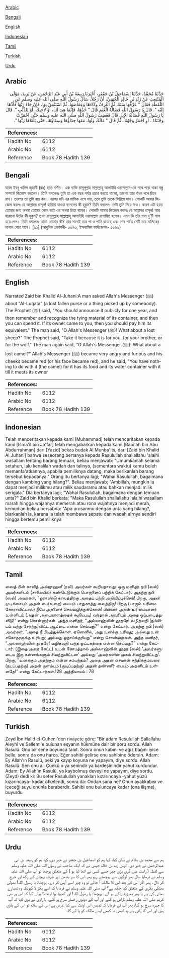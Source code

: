 [Arabic](#arabic)

[Bengali](#bengali)

[English](#english)

[Indonesian](#indonesian)

[Tamil](#tamil)

[Turkish](#turkish)

[Urdu](#urdu)

## Arabic


<div dir="rtl" lang="ar" style={{fontSize:'larger',backgroundColor:'#f8f9fa',padding:20}}>
حَدَّثَنَا مُحَمَّدٌ، حَدَّثَنَا إِسْمَاعِيلُ بْنُ جَعْفَرٍ، أَخْبَرَنَا رَبِيعَةُ بْنُ أَبِي عَبْدِ الرَّحْمَنِ، عَنْ يَزِيدَ، مَوْلَى الْمُنْبَعِثِ عَنْ زَيْدِ بْنِ خَالِدٍ الْجُهَنِيِّ، أَنَّ رَجُلاً، سَأَلَ رَسُولَ اللَّهِ صلى الله عليه وسلم عَنِ اللُّقَطَةِ فَقَالَ ‏"‏ عَرِّفْهَا سَنَةً، ثُمَّ اعْرِفْ وِكَاءَهَا وَعِفَاصَهَا، ثُمَّ اسْتَنْفِقْ بِهَا، فَإِنْ جَاءَ رَبُّهَا فَأَدِّهَا إِلَيْهِ ‏"‏‏.‏ قَالَ يَا رَسُولَ اللَّهِ فَضَالَّةُ الْغَنَمِ قَالَ ‏"‏ خُذْهَا، فَإِنَّمَا هِيَ لَكَ، أَوْ لأَخِيكَ، أَوْ لِلذِّئْبِ ‏"‏‏.‏ قَالَ يَا رَسُولَ اللَّهِ فَضَالَّةُ الإِبِلِ قَالَ فَغَضِبَ رَسُولُ اللَّهِ صلى الله عليه وسلم حَتَّى احْمَرَّتْ وَجْنَتَاهُ ـ أَوِ احْمَرَّ وَجْهُهُ ـ ثُمَّ قَالَ ‏"‏ مَالَكَ وَلَهَا، مَعَهَا حِذَاؤُهَا وَسِقَاؤُهَا، حَتَّى يَلْقَاهَا رَبُّهَا ‏"‏‏.‏
</div>
<div style={{backgroundColor:'#f8f9fa',padding:20, marginBottom: 10}}><table> <thead> <tr> <th>References:</th> <th></th> </tr> </thead> <tbody><tr><td>Hadith No</td><td>6112</td></tr><tr><td>Arabic No</td><td>6112</td></tr><tr><td>Reference</td><td>Book 78 Hadith 139</td></tr></tbody></table></div>

## Bengali


<div dir="ltr" lang="bn" style={{fontSize:'larger',backgroundColor:'#f8f9fa',padding:20}}>
যায়দ ইবনু খালিদ জুহানী (রাঃ) হতে বর্ণিত। এক ব্যক্তি রাসূলুল্লাহ সাল্লাল্লাহু আলাইহি ওয়াসাল্লাম-কে পথে পড়ে থাকা বস্ত্ত সম্পর্কে জিজ্ঞেস করলেন। তিনি বললেনঃ তুমি তা এক বছর পর্যন্ত প্রচার করতে থাকো, তারপর তার বাঁধন থলে চিনে রাখ। তারপর তা তুমি ব্যয় কর। এরপর যদি এর মালিক এসে যায়, তবে তুমি তাকে ফিরিয়ে দাও। লোকটি আবার জিজ্ঞেস করলঃ হে আল্লাহর রাসূল! হারিয়ে যাওয়া ছাগলের কী হুকুম? তিনি বললেনঃ সেটা তুমি নিয়ে যাও। কারণ এটা হয়ত তোমার জন্য অথবা তোমার কোন ভাই এর অথবা চিতা বাঘের। লোকটি আবার জিজ্ঞেস করলঃ হে আল্লাহর রাসূল! আর হারানো উটের কী হুকুম? তখন রাসূলুল্লাহ সাল্লাল্লাহু আলাইহি ওয়াসাল্লাম রাগান্বিত হলেন। এমন কি তাঁর গাল দু’টি লাল হয়ে গেল। তিনি বললেনঃ তাতে তোমার কী? তার সাথেই তার পা ও পানি রয়েছে এবং শেষ পর্যন্ত সেটি তার মালিকের নাগাল পেয়ে যাবে। [৯১] (আধুনিক প্রকাশনী- ৫৬৭৩, ইসলামিক ফাউন্ডেশন- ৫৫৬৯)
</div>
<div style={{backgroundColor:'#f8f9fa',padding:20, marginBottom: 10}}><table> <thead> <tr> <th>References:</th> <th></th> </tr> </thead> <tbody><tr><td>Hadith No</td><td>6112</td></tr><tr><td>Arabic No</td><td>6112</td></tr><tr><td>Reference</td><td>Book 78 Hadith 139</td></tr></tbody></table></div>

## English


<div dir="ltr" lang="en" style={{fontSize:'larger',backgroundColor:'#f8f9fa',padding:20}}>
Narrated Zaid bin Khalid Al-Juhani:A man asked Allah's Messenger (ﷺ) about "Al-Luqata" (a lost fallen purse or a thing picked up by somebody). The Prophet (ﷺ) said, "You should announce it publicly for one year, and then remember and recognize the tying material of its container, and then you can spend it. If its owner came to you, then you should pay him its equivalent." The man said, "O Allah's Messenger (ﷺ)! What about a lost sheep?" The Prophet said, "Take it because it is for you, for your brother, or for the wolf." The man again said, "O Allah's Messenger (ﷺ)! What about a lost camel?" Allah's Messenger (ﷺ) became very angry and furious and his cheeks became red (or his face became red), and he said, "You have nothing to do with it (the camel) for it has its food and its water container with it till it meets its owner
</div>
<div style={{backgroundColor:'#f8f9fa',padding:20, marginBottom: 10}}><table> <thead> <tr> <th>References:</th> <th></th> </tr> </thead> <tbody><tr><td>Hadith No</td><td>6112</td></tr><tr><td>Arabic No</td><td>6112</td></tr><tr><td>Reference</td><td>Book 78 Hadith 139</td></tr></tbody></table></div>

## Indonesian


<div dir="ltr" lang="id" style={{fontSize:'larger',backgroundColor:'#f8f9fa',padding:20}}>
Telah menceritakan kepada kami [Muhammad] telah menceritakan kepada kami [Isma'il bin Ja'far] telah mengabarkan kepada kami [Rabi'ah bin Abu Abdurrahman] dari [Yazid] bekas budak Al Munba'its, dari [Zaid bin Khalid Al Juhani] bahwa seseorang bertanya kepada Rasulullah shallallahu 'alaihi wasallam tentang barang temuan, beliau menjawab: "Umumkanlah selama setahun, lalu kenalilah wadah dan talinya, (sementara waktu) kamu boleh memanfa'atkannya, apabila pemiliknya datang, maka berikanlah barang tersebut kepadanya." Orang itu bertanya lagi; "Wahai Rasulullah, bagaimana dengan kambing yang hilang?". Beliau menjawab; "Ambillah, mungkin ia dapat menjadi milikmu atau milik saudaramu atau bahkan menjadi milik serigala." Dia bertanya lagi; "Wahai Rasulullah, bagaimana dengan temuan unta?" Zaid bin Khalid berkata; "Maka Rasulullah shallallahu 'alaihi wasallam marah hingga wajahnya memerah atau rona wajahnya menjadi merah, kemudian beliau bersabda: "Apa urusanmu dengan unta yang hilang?, biarkanlah ia, karena ia telah membawa sepatu dan wadah airnya sendiri hingga bertemu pemiliknya
</div>
<div style={{backgroundColor:'#f8f9fa',padding:20, marginBottom: 10}}><table> <thead> <tr> <th>References:</th> <th></th> </tr> </thead> <tbody><tr><td>Hadith No</td><td>6112</td></tr><tr><td>Arabic No</td><td>6112</td></tr><tr><td>Reference</td><td>Book 78 Hadith 139</td></tr></tbody></table></div>

## Tamil


<div dir="ltr" lang="ta" style={{fontSize:'larger',backgroundColor:'#f8f9fa',padding:20}}>
ஸைத் பின் காலித் அல்ஜுஹனீ (ரலி) அவர்கள் கூறியதாவது: ஒரு மனிதர் நபி (ஸல்) அவர்களிடம் (சாலையில்) கண்டெடுக்கும் பொருளைப் பற்றிக் கேட்டார். அதற்கு நபி (ஸல்) அவர்கள், “ஓராண்டு காலத்திற்கு அதைப் பற்றி அறிவிப்புச்செய்! பிறகு, அதன் முடிச்சையும் அதன் பை(உறை) யையும் பாதுகாத்து வைத்திரு! பிறகு (யாரும் உரிமை கோராவிட்டால்) நீயே அதனைச் செலவழித்துக்கொள்! பின்னர் அதன் உரிமையாளர் உன்னிடம் (அதன் அடையாளத்தைக் கூறியபடி) வந்தால் அவரிடம் அதை ஒப்படைத்துவிடு!” என்று சொன்னார்கள். அந்த மனிதர், “அல்லாஹ்வின் தூதரே! வழிதவறி (நம்மிடம் வந்து சேர்ந்து)விட்ட ஆட்டை என்ன செய்வது?” என்று கேட்டார். அதற்கு நபி (ஸல்) அவர்கள், “அதை நீ பிடித்துக்கொள். ஏனெனில், அது உனக்கு உரியது; அல்லது உன் சகோதரருக்கு உரியது; அல்லது ஓநாய்க்குரியது” என்று சொன்னார்கள். அந்த மனிதர், “அல்லாஹ்வின் தூதரே! வழிதவறி வந்த ஒட்டகத்தை என்ன செய்வது?” என்று கேட்டார். (இதை அவர் கேட்ட) உடன் கோபத்தால் அல்லாஹ்வின் தூதர் (ஸல்) ‘அவர்களுடைய இரு கன்னங்களும் சிவந்துவிட்டன’ அல்லது ‘அவர்களின் முகம் சிவந்துவிட்டது’. பிறகு, “உனக்கும் அதற்கும் என்ன சம்பந்தம்? அதை அதன் எசமான் சந்திக்கும்வரை (நடப்பதற்கு) அதன் குளம்பும் (குடிப்பதற்கு) அதன் தண்ணீர் பையும் அதனிடம் உள்ளதே!” என்று கேட்டார்கள்.128 அத்தியாயம் : 78
</div>
<div style={{backgroundColor:'#f8f9fa',padding:20, marginBottom: 10}}><table> <thead> <tr> <th>References:</th> <th></th> </tr> </thead> <tbody><tr><td>Hadith No</td><td>6112</td></tr><tr><td>Arabic No</td><td>6112</td></tr><tr><td>Reference</td><td>Book 78 Hadith 139</td></tr></tbody></table></div>

## Turkish


<div dir="ltr" lang="tr" style={{fontSize:'larger',backgroundColor:'#f8f9fa',padding:20}}>
Zeyd İbn Halid el-Cuheni'den rivayete göre; "Bir adam Resulullah Sallallahu Aleyhi ve Sellemı'e bulunan eşyanın hükmüne dair bir soru sordu. Allah Rasulü: Onu bir sene boyunca tanıt. Sonra onun kabını ve ağız bağını iyice belle, sonra da onu harca. Eğer sahibi gelirse onu sahibine ödersin. Adam: Ey Allah'ın Rasulü, peki ya kayıp koyuna ne yapayım, diye sordu. Allah Rasulü: Sen onu ai. Çünkü o ya senindir ya kardeşinindir yahut kurdundur. Adam: Ey Allah'ın Rasulü, ya kaybolmuş deveyi ne yapayım, diye sordu. (Zeyd) dedi ki: Bu sefer Resulullah yanakları kızarıncaya -yahut yüzü kızarıncaya- kadar öfkelendi, sonra da: Ondan sana ne? Onun ayakkabısı ve içeceği suyu onunla beraberdir. Sahibi onu buluncaya kadar (ona ilişme), buyurdu
</div>
<div style={{backgroundColor:'#f8f9fa',padding:20, marginBottom: 10}}><table> <thead> <tr> <th>References:</th> <th></th> </tr> </thead> <tbody><tr><td>Hadith No</td><td>6112</td></tr><tr><td>Arabic No</td><td>6112</td></tr><tr><td>Reference</td><td>Book 78 Hadith 139</td></tr></tbody></table></div>

## Urdu


<div dir="rtl" lang="ur" style={{fontSize:'larger',backgroundColor:'#f8f9fa',padding:20}}>
ہم سے محمد بن سلام نے بیان کیا، کہا ہم کو اسماعیل بن جعفر نے خبر دی، کہا ہم کو ربیعہ بن ابی عبدالرحمٰن نے خبر دی، انہیں زید بن خالد جہنی نے کہ ایک صاحب نے رسول اللہ صلی اللہ علیہ وسلم سے لقطہٰ ( راستہ میں گری پڑی چیز جسے کسی نے اٹھا لیا ہو ) کے متعلق پوچھا تو آپ صلی اللہ علیہ وسلم نے فرمایا سال بھر لوگوں سے پوچھتے رہو پھر اس کا سر بندھن اور ظرف پہچان کے رکھ اور خرچ کر ڈال۔ پھر اگر اس کے بعد اس کا مالک آ جائے تو وہ چیز اسے آپس کر دے۔ پوچھا: یا رسول اللہ! بھولی بھٹکی بکری کے متعلق کیا حکم ہے؟ آپ صلی اللہ علیہ وسلم نے فرمایا کہ اسے پکڑ لا کیونکہ وہ تمہارے بھائی کی ہے یا پھر بھیڑیئے کی ہو گی۔ پوچھا: یا رسول اللہ! اور کھویا ہوا اونٹ؟ بیان کیا کہ اس پر نبی کریم صلی اللہ علیہ وسلم ناراض ہو گئے اور آپ کے دونوں رخسار سرخ ہو گئے، یا راوی نے یوں کہا کہ آپ کا چہرہ سرخ ہو گیا، پھر آپ نے فرمایا کہ تمہیں اس اونٹ سے کیا غرض ہے اس کے ساتھ تو اس کے پاؤں ہیں اور اس کا پانی ہے وہ کبھی نہ کبھی اپنے مالک کو پا لے گا۔
</div>
<div style={{backgroundColor:'#f8f9fa',padding:20, marginBottom: 10}}><table> <thead> <tr> <th>References:</th> <th></th> </tr> </thead> <tbody><tr><td>Hadith No</td><td>6112</td></tr><tr><td>Arabic No</td><td>6112</td></tr><tr><td>Reference</td><td>Book 78 Hadith 139</td></tr></tbody></table></div>